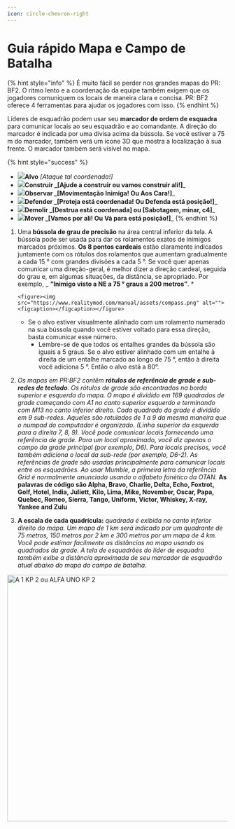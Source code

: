 ```yaml
---
icon: circle-chevron-right
---
```


# Guia rápido Mapa e Campo de Batalha

{% hint style="info" %}
É muito fácil se perder nos grandes mapas do PR: BF2. O ritmo lento e a coordenação da equipe também exigem que os jogadores comuniquem os locais de maneira clara e concisa. PR: BF2 oferece 4 ferramentas para ajudar os jogadores com isso.
{% endhint %}

Líderes de esquadrão podem usar seu **marcador de ordem de esquadra** para comunicar locais ao seu esquadrão e ao comandante. A direção do marcador é indicada por uma divisa acima da bússola. Se você estiver a 75 m do marcador, também verá um ícone 3D que mostra a localização à sua frente. O marcador também será visível no mapa.

{% hint style="success" %}
* ![](https://www.realitymod.com/manual/assets/target.png)**Alvo** _\[Ataque tal coordenada!]_
* ![](https://www.realitymod.com/manual/assets/build.png)**Construir **_**\[**Ajude a construir ou vamos construir ali!**]**_
* ![](https://www.realitymod.com/manual/assets/observe.png)**Observar **_**\[**Movimentação Inimiga! Ou Aos Cara!**]**_
* ![](https://www.realitymod.com/manual/assets/defendmarker.png)**Defender **_**\[**Proteja está coordenada! Ou Defenda está posição!**]**_
* ![](https://www.realitymod.com/manual/assets/demolish.png)**Demolir **_**\[**Destrua está coordenada] ou \[Sabotagem, minar, c4**]**_
* ![](https://www.realitymod.com/manual/assets/move.png)**Mover **_**\[**Vamos por ali! Ou Vá para está posição!**]**_
{% endhint %}

1. Uma **bússola de grau de precisão** na área central inferior da tela. A bússola pode ser usada para dar os rolamentos exatos de inimigos marcados próximos. **Os 8 pontos cardeais** estão claramente indicados juntamente com os rótulos dos rolamentos que aumentam gradualmente a cada 15 ° com grandes divisões a cada 5 °. Se você quer apenas comunicar uma direção-geral, é melhor dizer a direção cardeal, seguida do grau e, em algumas situações, da distância, se apropriado. Por exemplo, \_ **“Inimigo visto a NE a 75 ° graus a 200 metros”**.
   *

       <figure><img src="https://www.realitymod.com/manual/assets/compass.png" alt=""><figcaption></figcaption></figure>
   * Se o alvo estiver visualmente alinhado com um rolamento numerado na sua bússola quando você estiver voltado para essa direção, basta comunicar esse número.
     * Lembre-se de que todos os entalhes grandes da bússola são iguais a 5 graus. Se o alvo estiver alinhado com um entalhe à direita de um entalhe marcado ao longo de 75 °, então à direita você adiciona 5 °. Então o alvo está a 80°.&#x20;
2. _Os mapas em PR:BF2 contêm **rótulos de referência de grade e sub-redes de teclado**. Os rótulos de grade são encontrados na borda superior e esquerda do mapa. O mapa é dividido em 169 quadrados de grade começando com A1 no canto superior esquerdo e terminando com M13 no canto inferior direito. Cada quadrado da grade é dividido em 9 sub-redes. Aqueles são rotulados de 1 a 9 da mesma maneira que o numpad do computador é organizado. (Linha superior da esquerda para a direita 7, 8, 9). Você pode comunicar locais fornecendo uma referência de grade. Para um local aproximado, você diz apenas o campo da grade principal (por exemplo, D6). Para locais precisos, você também adiciona o local da sub-rede (por exemplo, D6-2). As referências de grade são usadas principalmente para comunicar locais entre os esquadrões. Ao usar Mumble, a primeira letra da referência Grid é normalmente anunciada usando o alfabeto fonético da OTAN._ **As palavras de código são Alpha, Bravo, Charlie, Delta, Echo, Foxtrot, Golf, Hotel, India, Juliett, Kilo, Lima, Mike, November, Oscar, Papa, Quebec, Romeo, Sierra, Tango, Uniform, Victor, Whiskey, X-ray, Yankee and Zulu**
3. **A escala de cada quadrícula:** _quadrada é exibida no canto inferior direito do mapa. Um mapa de 1 km será indicado por um quadrante de 75 metros, 150 metros por 2 km e 300 metros por um mapa de 4 km. Você pode estimar facilmente as distâncias no mapa usando os quadrados da grade. A tela de esquadrões do líder de esquadra também exibe a distância aproximada de seu marcador de esquadrão atual abaixo do mapa do campo de batalha._

<div data-full-width="true">

<img src="https://www.realitymod.com/manual/assets/grid.png" alt="A 1 KP 2 ou ALFA UNO KP 2" width="563">

</div>
